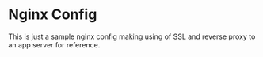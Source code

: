 # Nginx Config

This is just a sample nginx config making using of SSL and reverse proxy to an
app server for reference.
